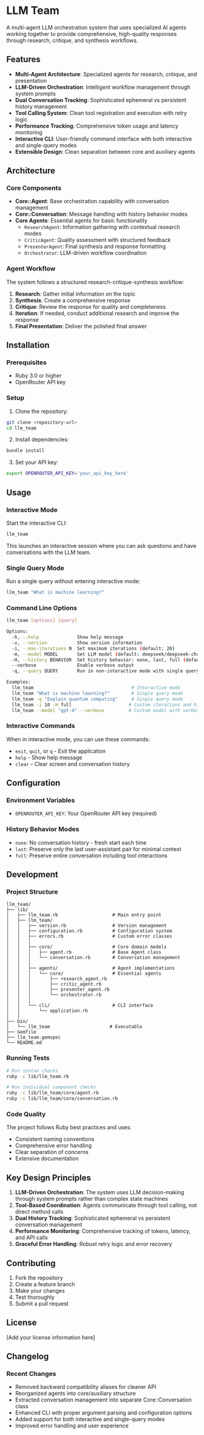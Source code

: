 # LLM Team

A multi-agent LLM orchestration system that uses specialized AI agents working together to provide comprehensive, high-quality responses through research, critique, and synthesis workflows.

## Features

- **Multi-Agent Architecture**: Specialized agents for research, critique, and presentation
- **LLM-Driven Orchestration**: Intelligent workflow management through system prompts
- **Dual Conversation Tracking**: Sophisticated ephemeral vs persistent history management
- **Tool Calling System**: Clean tool registration and execution with retry logic
- **Performance Tracking**: Comprehensive token usage and latency monitoring
- **Interactive CLI**: User-friendly command interface with both interactive and single-query modes
- **Extensible Design**: Clean separation between core and auxiliary agents

## Architecture

### Core Components

- **Core::Agent**: Base orchestration capability with conversation management
- **Core::Conversation**: Message handling with history behavior modes
- **Core Agents**: Essential agents for basic functionality
  - `ResearchAgent`: Information gathering with contextual research modes
  - `CriticAgent`: Quality assessment with structured feedback
  - `PresenterAgent`: Final synthesis and response formatting
  - `Orchestrator`: LLM-driven workflow coordination

### Agent Workflow

The system follows a structured research-critique-synthesis workflow:

1. **Research**: Gather initial information on the topic
2. **Synthesis**: Create a comprehensive response
3. **Critique**: Review the response for quality and completeness
4. **Iteration**: If needed, conduct additional research and improve the response
5. **Final Presentation**: Deliver the polished final answer

## Installation

### Prerequisites

- Ruby 3.0 or higher
- OpenRouter API key

### Setup

1. Clone the repository:
```bash
git clone <repository-url>
cd llm_team
```

2. Install dependencies:
```bash
bundle install
```

3. Set your API key:
```bash
export OPENROUTER_API_KEY='your_api_key_here'
```

## Usage

### Interactive Mode

Start the interactive CLI:
```bash
llm_team
```

This launches an interactive session where you can ask questions and have conversations with the LLM team.

### Single Query Mode

Run a single query without entering interactive mode:
```bash
llm_team "What is machine learning?"
```

### Command Line Options

```bash
llm_team [options] [query]

Options:
  -h, --help              Show help message
  -v, --version           Show version information
  -i, --max-iterations N  Set maximum iterations (default: 20)
  -m, --model MODEL       Set LLM model (default: deepseek/deepseek-chat-v3.1)
  -H, --history BEHAVIOR  Set history behavior: none, last, full (default: last)
  --verbose               Enable verbose output
  -q, --query QUERY       Run in non-interactive mode with single query

Examples:
  llm_team                                    # Interactive mode
  llm_team "What is machine learning?"        # Single query mode
  llm_team -q "Explain quantum computing"     # Single query mode
  llm_team -i 10 -H full                     # Custom iterations and history
  llm_team --model "gpt-4" --verbose         # Custom model with verbose output
```

### Interactive Commands

When in interactive mode, you can use these commands:
- `exit`, `quit`, or `q` - Exit the application
- `help` - Show help message
- `clear` - Clear screen and conversation history

## Configuration

### Environment Variables

- `OPENROUTER_API_KEY`: Your OpenRouter API key (required)

### History Behavior Modes

- `none`: No conversation history - fresh start each time
- `last`: Preserve only the last user-assistant pair for minimal context
- `full`: Preserve entire conversation including tool interactions

## Development

### Project Structure

```
llm_team/
├── lib/
│   ├── llm_team.rb                    # Main entry point
│   ├── llm_team/
│   │   ├── version.rb                 # Version management
│   │   ├── configuration.rb           # Configuration system
│   │   ├── errors.rb                  # Custom error classes
│   │   │
│   │   ├── core/                      # Core domain models
│   │   │   ├── agent.rb               # Base Agent class
│   │   │   └── conversation.rb        # Conversation management
│   │   │
│   │   ├── agents/                    # Agent implementations
│   │   │   └── core/                  # Essential agents
│   │   │       ├── research_agent.rb
│   │   │       ├── critic_agent.rb
│   │   │       ├── presenter_agent.rb
│   │   │       └── orchestrator.rb
│   │   │
│   │   └── cli/                       # CLI interface
│   │       └── application.rb
│   │
├── bin/
│   └── llm_team                      # Executable
├── Gemfile
├── llm_team.gemspec
└── README.md
```

### Running Tests

```bash
# Run syntax checks
ruby -c lib/llm_team.rb

# Run individual component checks
ruby -c lib/llm_team/core/agent.rb
ruby -c lib/llm_team/core/conversation.rb
```

### Code Quality

The project follows Ruby best practices and uses:
- Consistent naming conventions
- Comprehensive error handling
- Clear separation of concerns
- Extensive documentation

## Key Design Principles

1. **LLM-Driven Orchestration**: The system uses LLM decision-making through system prompts rather than complex state machines
2. **Tool-Based Coordination**: Agents communicate through tool calling, not direct method calls
3. **Dual History Tracking**: Sophisticated ephemeral vs persistent conversation management
4. **Performance Monitoring**: Comprehensive tracking of tokens, latency, and API calls
5. **Graceful Error Handling**: Robust retry logic and error recovery

## Contributing

1. Fork the repository
2. Create a feature branch
3. Make your changes
4. Test thoroughly
5. Submit a pull request

## License

[Add your license information here]

## Changelog

### Recent Changes

- Removed backward compatibility aliases for cleaner API
- Reorganized agents into core/auxiliary structure
- Extracted conversation management into separate Core::Conversation class
- Enhanced CLI with proper argument parsing and configuration options
- Added support for both interactive and single-query modes
- Improved error handling and user experience
